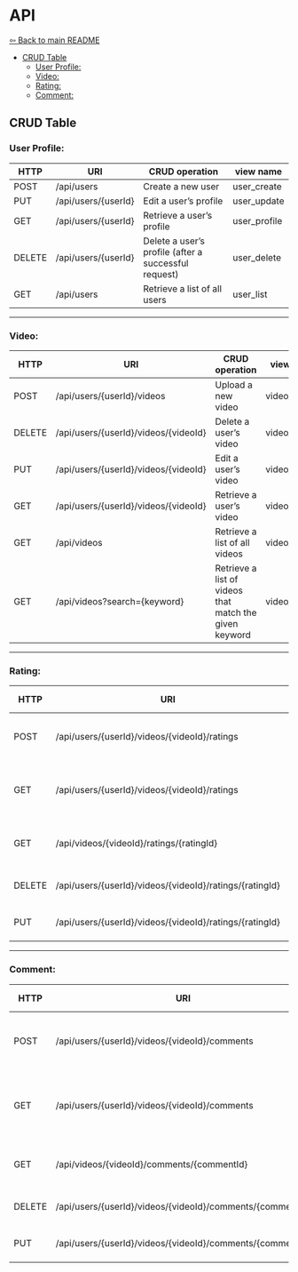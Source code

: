<h1>API</h1>

[⇦ Back to main README](../../README.md)

<!-- TOC -->

* [CRUD Table](#crud-table)
    * [User Profile:](#user-profile)
    * [Video:](#video)
    * [Rating:](#rating)
    * [Comment:](#comment)

<!-- TOC -->

## CRUD Table

### User Profile:

| HTTP   | URI                 | CRUD operation                                       | view name    |
|--------|---------------------|------------------------------------------------------|--------------|
| POST   | /api/users          | Create a new user                                    | user_create  |
| PUT    | /api/users/{userId} | Edit a user’s profile                                | user_update  |
| GET    | /api/users/{userId} | Retrieve a user’s profile                            | user_profile |
| DELETE | /api/users/{userId} | Delete a user’s profile (after a successful request) | user_delete  |
| GET    | /api/users          | Retrieve a list of all users                         | user_list    |

---

### Video:

| HTTP   | URI                                  | CRUD operation                                         | view name    |
|--------|--------------------------------------|--------------------------------------------------------|--------------|
| POST   | /api/users/{userId}/videos           | Upload a new video                                     | video_create |
| DELETE | /api/users/{userId}/videos/{videoId} | Delete a user’s video                                  | video_delete |
| PUT    | /api/users/{userId}/videos/{videoId} | Edit a user’s video                                    | video_update |
| GET    | /api/users/{userId}/videos/{videoId} | Retrieve a user’s video                                | video_detail |
| GET    | /api/videos                          | Retrieve a list of all videos                          | video_list   |
| GET    | /api/videos?search={keyword}         | Retrieve a list of videos that match the given keyword | video_search |

---

### Rating:

| HTTP   | URI                                                     | CRUD operation                          | view name     |
|--------|---------------------------------------------------------|-----------------------------------------|---------------|
| POST   | /api/users/{userId}/videos/{videoId}/ratings            | Create a new rating for a video         | rating_create |
| GET    | /api/users/{userId}/videos/{videoId}/ratings            | Retrieve all ratings for a user’s video | rating_list   |
| GET    | /api/videos/{videoId}/ratings/{ratingId}                | Retrieve a specific rating on a video   | rating_detail |
| DELETE | /api/users/{userId}/videos/{videoId}/ratings/{ratingId} | Delete a user’s rating                  | rating_delete |
| PUT    | /api/users/{userId}/videos/{videoId}/ratings/{ratingId} | Edit a user’s rating                    | rating_update |

---

### Comment:

| HTTP   | URI                                                       | CRUD operation                           | view name      |
|--------|-----------------------------------------------------------|------------------------------------------|----------------|
| POST   | /api/users/{userId}/videos/{videoId}/comments             | Create a new comment for a video         | comment_create |
| GET    | /api/users/{userId}/videos/{videoId}/comments             | Retrieve all comments for a user’s video | comment_list   |
| GET    | /api/videos/{videoId}/comments/{commentId}                | Retrieve a specific comment on a video   | comment_detail |
| DELETE | /api/users/{userId}/videos/{videoId}/comments/{commentId} | Delete a user’s comment                  | comment_delete |
| PUT    | /api/users/{userId}/videos/{videoId}/comments/{commentId} | Edit a user’s comment                    | comment_update |